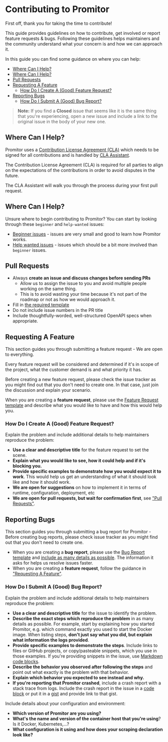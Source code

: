 # Contributing to Promitor

First off, thank you for taking the time to contribute!

This guide provides guidelines on how to contribute, get involved or report feature requests & bugs. Following these guidelines helps maintainers and the community understand what your concern is and how we can approach it.

In this guide you can find some guidance on where you can help:

- [Where Can I Help?](#where-can-i-help)
- [Where Can I Help?](#where-can-i-help)
- [Pull Requests](#pull-requests)
- [Requesting A Feature](#requesting-a-feature)
   - [How Do I Create A (Good) Feature Request?](#how-do-i-create-a-good-feature-request)
- [Reporting Bugs](#requesting-features--reporting-bugs)
   - [How Do I Submit A (Good) Bug Report?](#how-do-i-submit-a-good-bug-report)
   
> **Note:** If you find a **Closed** issue that seems like it is the same thing that you're experiencing, open a new issue and include a link to the original issue in the body of your new one.

## Where Can I Help?

Promitor uses a [Contribution License Agreement (CLA)](https://gist.github.com/tomkerkhove/49506ad58e30076518609511619dc026) which needs to be signed for all contributions and is handled by [CLA Assistant](https://cla-assistant.io).

The Contribution License Agreement (CLA) is required for all parties to align on the expectations of the contributions in order to avoid disputes in the future.

The CLA Assistant will walk you through the process during your first pull request.

## Where Can I Help?

Unsure where to begin contributing to Promitor? You can start by looking through these `beginner` and `help-wanted` issues:

- [Beginner issues](https://github.com/tomkerkhove/promitor/issues?q=is%3Aopen+is%3Aissue+label%3Abeginner) - issues are very small and good to learn how Promitor works.
- [Help wanted issues](https://github.com/tomkerkhove/promitor/issues?q=is%3Aopen+is%3Aissue+label%3Ahelp-wanted) - issues which should be a bit more involved than `beginner` issues.

## Pull Requests

- Always **create an issue and discuss changes before sending PRs**
  - Allow us to assign the issue to you and avoid multiple people working on the same thing.
  - This is to avoid wasting your time because it's not part of the roadmap or not as how we would approach it.
- Fill in [the required template](PULL_REQUEST_TEMPLATE.md)
- Do not include issue numbers in the PR title
- Include thoughtfully-worded, well-structured OpenAPI specs when appropriate.

## Requesting A Feature

This section guides you through submitting a feature request - We are open to everything.

Every feature request will be considered and determined if it's in scope of the project, what the customer demand is and what priority it has.

Before creating a new feature request, please check the issue tracker as you might find out that you don't need to create one. In that case, just join the discussion and explain your scenario.

When you are creating a **feature request**, please use the [Feature Request template](./ISSUE_TEMPLATE/Feature_request.md) and describe what you would like to have and how this would help you.

### How Do I Create A (Good) Feature Request?

Explain the problem and include additional details to help maintainers reproduce the problem:

- **Use a clear and descriptive title** for the feature request to set the scene.
- **Explain what you would like to see, how it could help and if it's blocking you.**
- **Provide specific examples to demonstrate how you would expect it to work**. This would help us get an understanding of what it should look like and how it should work.
- **We are open for suggestions** on how to implement it in terms of runtime, configuration, deployment, etc 
- **We are open for pull requests, but wait for confirmation first**, see ["Pull Requests"](#pull-requests).

## Reporting Bugs

This section guides you through submitting a bug report for Promitor - Before creating bug reports, please check issue tracker as you might find out that you don't need to create one.

- When you are creating a **bug report**, please use the [Bug Report template](./ISSUE_TEMPLATE/Bug_report.md) and [include as many details as possible](#how-do-i-submit-a-good-bug-report). The information it asks for helps us resolve issues faster.
- When you are creating a **feature request**, follow the guidance in ["Requesting A Feature"](#requesting-a-feature).

### How Do I Submit A (Good) Bug Report?

Explain the problem and include additional details to help maintainers reproduce the problem:

- **Use a clear and descriptive title** for the issue to identify the problem.
- **Describe the exact steps which reproduce the problem** in as many details as possible. For example, start by explaining how you started Promitor, e.g. which command exactly you used to start the Docker image. When listing steps, **don't just say what you did, but explain what information the logs provided**.
- **Provide specific examples to demonstrate the steps**. Include links to files or GitHub projects, or copy/pasteable snippets, which you use in those examples. If you're providing snippets in the issue, use [Markdown code blocks](https://help.github.com/articles/markdown-basics/#multiple-lines).
- **Describe the behavior you observed after following the steps** and point out what exactly is the problem with that behavior.
- **Explain which behavior you expected to see instead and why.**
- **If you're reporting that Promitor crashed**, include a crash report with a stack trace from logs. Include the crash report in the issue in a [code block](https://help.github.com/articles/markdown-basics/#multiple-lines) or put it in a [gist](https://gist.github.com/) and provide link to that gist.

Include details about your configuration and environment:

- **Which version of Promitor are you using?**
- **What's the name and version of the container host that you're using**? Is it Docker, Kubernetes,...?
- **What configuration is it using and how does your scraping declaration look like?**
